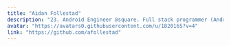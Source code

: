 ```yaml
---
title: "Aidan Follestad"
description: "23. Android Engineer @square. Full stack programmer (Android, web, backend). Motorcycle rider. PC/PS4 Gamer. Rock/metal music."
avatar: "https://avatars0.githubusercontent.com/u/1820165?v=4"
link: "https://github.com/afollestad"
---
```


